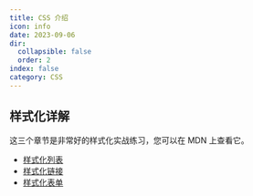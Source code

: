 ```yaml
---
title: CSS 介绍
icon: info
date: 2023-09-06
dir:
  collapsible: false
  order: 2
index: false
category: CSS
---
```


<Catalog />

## 样式化详解

这三个章节是非常好的样式化实战练习，您可以在 MDN 上查看它。

- [样式化列表](https://developer.mozilla.org/zh-CN/docs/Learn/CSS/Styling_text/Styling_lists)
- [样式化链接](https://developer.mozilla.org/zh-CN/docs/Learn/CSS/Styling_text/Styling_links)
- [样式化表单](https://developer.mozilla.org/zh-CN/docs/Learn/CSS/Building_blocks/Styling_tables)
